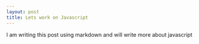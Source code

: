```yaml
---
layout:	post
title: Lets work on Javascript
---
```


I am writing this post using markdown and will write more about javascript